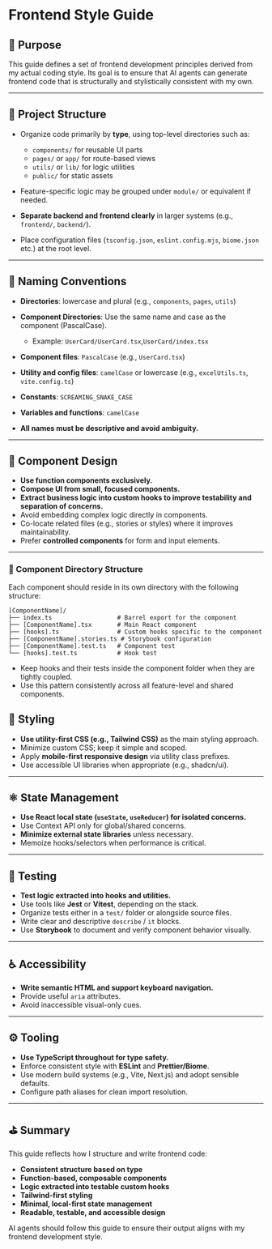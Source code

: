 # Frontend Style Guide

## 🎯 Purpose

This guide defines a set of frontend development principles derived from my actual coding style.
Its goal is to ensure that AI agents can generate frontend code that is structurally and stylistically consistent with my own.

---

## 📁 Project Structure

- Organize code primarily by **type**, using top-level directories such as:

  - `components/` for reusable UI parts
  - `pages/` or `app/` for route-based views
  - `utils/` or `lib/` for logic utilities
  - `public/` for static assets

- Feature-specific logic may be grouped under `module/` or equivalent if needed.

- **Separate backend and frontend clearly** in larger systems (e.g., `frontend/`, `backend/`).

- Place configuration files (`tsconfig.json`, `eslint.config.mjs`, `biome.json` etc.) at the root level.

---

## 🧠 Naming Conventions

- **Directories**: lowercase and plural (e.g., `components`, `pages`, `utils`)
- **Component Directories**: Use the same name and case as the component (PascalCase).
  - Example: `UserCard/UserCard.tsx`,`UserCard/index.tsx`
- **Component files**: `PascalCase` (e.g., `UserCard.tsx`)
- **Utility and config files**: `camelCase` or lowercase (e.g., `excelUtils.ts`, `vite.config.ts`)
- **Constants**: `SCREAMING_SNAKE_CASE`
- **Variables and functions**: `camelCase`

- **All names must be descriptive and avoid ambiguity.**

---

## 🧩 Component Design

- **Use function components exclusively.**
- **Compose UI from small, focused components.**
- **Extract business logic into custom hooks to improve testability and separation of concerns.**
- Avoid embedding complex logic directly in components.
- Co-locate related files (e.g., stories or styles) where it improves maintainability.
- Prefer **controlled components** for form and input elements.

---

### 🔖 Component Directory Structure

Each component should reside in its own directory with the following structure:

```
[ComponentName]/
├── index.ts                  # Barrel export for the component
├── [ComponentName].tsx       # Main React component
├── [hooks].ts                # Custom hooks specific to the component
├── [ComponentName].stories.ts # Storybook configuration
├── [ComponentName].test.ts   # Component test
└── [hooks].test.ts           # Hook test
```

- Keep hooks and their tests inside the component folder when they are tightly coupled.
- Use this pattern consistently across all feature-level and shared components.

## 🎨 Styling

- **Use utility-first CSS (e.g., Tailwind CSS)** as the main styling approach.
- Minimize custom CSS; keep it simple and scoped.
- Apply **mobile-first responsive design** via utility class prefixes.
- Use accessible UI libraries when appropriate (e.g., shadcn/ui).

---

## ⚛️ State Management

- **Use React local state (`useState`, `useReducer`) for isolated concerns.**
- Use Context API only for global/shared concerns.
- **Minimize external state libraries** unless necessary.
- Memoize hooks/selectors when performance is critical.

---

## 🧪 Testing

- **Test logic extracted into hooks and utilities.**
- Use tools like **Jest** or **Vitest**, depending on the stack.
- Organize tests either in a `test/` folder or alongside source files.
- Write clear and descriptive `describe` / `it` blocks.
- Use **Storybook** to document and verify component behavior visually.

---

## ♿ Accessibility

- **Write semantic HTML and support keyboard navigation.**
- Provide useful `aria` attributes.
- Avoid inaccessible visual-only cues.

---

## ⚙️ Tooling

- **Use TypeScript throughout for type safety.**
- Enforce consistent style with **ESLint** and **Prettier/Biome**.
- Use modern build systems (e.g., Vite, Next.js) and adopt sensible defaults.
- Configure path aliases for clean import resolution.

---

## ⛳ Summary

This guide reflects how I structure and write frontend code:

- **Consistent structure based on type**
- **Function-based, composable components**
- **Logic extracted into testable custom hooks**
- **Tailwind-first styling**
- **Minimal, local-first state management**
- **Readable, testable, and accessible design**

AI agents should follow this guide to ensure their output aligns with my frontend development style.
